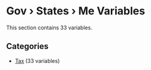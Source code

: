 # Gov › States › Me Variables

This section contains 33 variables.

## Categories

- [Tax](tax/index.md) (33 variables)
